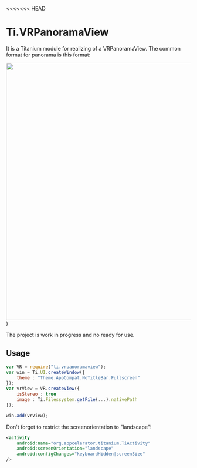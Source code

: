 <<<<<<< HEAD
# Ti.VRPanoramaView

It is a Titanium module for realizing of a VRPanoramaView.
The common format for panorama is this format:

<img src="https://github.com/AppWerft/Ti.VRPanoramaView/blob/master/documentation/example.jpg?raw=true" width=700 />)


The project is work in progress and no ready for use.


## Usage

```javascript
var VR = require("ti.vrpanoramaview");
var win = Ti.UI.createWindow({
	theme : "Theme.AppCompat.NoTitleBar.Fullscreen"
});
var vrView = VR.createView({
	isStereo : true
    image : Ti.Filessystem.getFile(...).nativePath
});

win.add(vrView);
```

Don't forget to restrict the screenorientation to "landscape"!
```xml
<activity 
	android:name="org.appcelerator.titanium.TiActivity" 
	android:screenOrientation="landscape" 
	android:configChanges="keyboardHidden|screenSize"
/>
		
```
